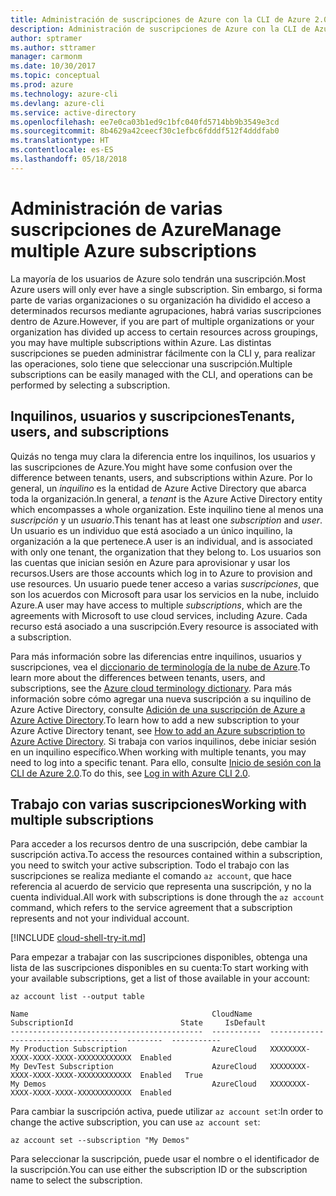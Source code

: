 ```yaml
---
title: Administración de suscripciones de Azure con la CLI de Azure 2.0
description: Administración de suscripciones de Azure con la CLI de Azure 2.0 en Linux, Mac o Windows.
author: sptramer
ms.author: sttramer
manager: carmonm
ms.date: 10/30/2017
ms.topic: conceptual
ms.prod: azure
ms.technology: azure-cli
ms.devlang: azure-cli
ms.service: active-directory
ms.openlocfilehash: ee7e0ca03b1ed9c1bfc040fd5714bb9b3549e3cd
ms.sourcegitcommit: 8b4629a42ceecf30c1efbc6fdddf512f4dddfab0
ms.translationtype: HT
ms.contentlocale: es-ES
ms.lasthandoff: 05/18/2018
---
```

# <a name="manage-multiple-azure-subscriptions"></a><span data-ttu-id="42b2a-103">Administración de varias suscripciones de Azure</span><span class="sxs-lookup"><span data-stu-id="42b2a-103">Manage multiple Azure subscriptions</span></span>

<span data-ttu-id="42b2a-104">La mayoría de los usuarios de Azure solo tendrán una suscripción.</span><span class="sxs-lookup"><span data-stu-id="42b2a-104">Most Azure users will only ever have a single subscription.</span></span> <span data-ttu-id="42b2a-105">Sin embargo, si forma parte de varias organizaciones o su organización ha dividido el acceso a determinados recursos mediante agrupaciones, habrá varias suscripciones dentro de Azure.</span><span class="sxs-lookup"><span data-stu-id="42b2a-105">However, if you are part of multiple organizations or your organization has divided up access to certain resources across groupings, you may have multiple subscriptions within Azure.</span></span> <span data-ttu-id="42b2a-106">Las distintas suscripciones se pueden administrar fácilmente con la CLI y, para realizar las operaciones, solo tiene que seleccionar una suscripción.</span><span class="sxs-lookup"><span data-stu-id="42b2a-106">Multiple subscriptions can be easily managed with the CLI, and operations can be performed by selecting a subscription.</span></span>

## <a name="tenants-users-and-subscriptions"></a><span data-ttu-id="42b2a-107">Inquilinos, usuarios y suscripciones</span><span class="sxs-lookup"><span data-stu-id="42b2a-107">Tenants, users, and subscriptions</span></span>

<span data-ttu-id="42b2a-108">Quizás no tenga muy clara la diferencia entre los inquilinos, los usuarios y las suscripciones de Azure.</span><span class="sxs-lookup"><span data-stu-id="42b2a-108">You might have some confusion over the difference between tenants, users, and subscriptions within Azure.</span></span> <span data-ttu-id="42b2a-109">Por lo general, un _inquilino_ es la entidad de Azure Active Directory que abarca toda la organización.</span><span class="sxs-lookup"><span data-stu-id="42b2a-109">In general, a _tenant_ is the Azure Active Directory entity which encompasses a whole organization.</span></span> <span data-ttu-id="42b2a-110">Este inquilino tiene al menos una _suscripción_ y un _usuario_.</span><span class="sxs-lookup"><span data-stu-id="42b2a-110">This tenant has at least one _subscription_ and _user_.</span></span> <span data-ttu-id="42b2a-111">Un usuario es un individuo que está asociado a un único inquilino, la organización a la que pertenece.</span><span class="sxs-lookup"><span data-stu-id="42b2a-111">A user is an individual, and is associated with only one tenant, the organization that they belong to.</span></span> <span data-ttu-id="42b2a-112">Los usuarios son las cuentas que inician sesión en Azure para aprovisionar y usar los recursos.</span><span class="sxs-lookup"><span data-stu-id="42b2a-112">Users are those accounts which log in to Azure to provision and use resources.</span></span> <span data-ttu-id="42b2a-113">Un usuario puede tener acceso a varias _suscripciones_, que son los acuerdos con Microsoft para usar los servicios en la nube, incluido Azure.</span><span class="sxs-lookup"><span data-stu-id="42b2a-113">A user may have access to multiple _subscriptions_, which are the agreements with Microsoft to use cloud services, including Azure.</span></span> <span data-ttu-id="42b2a-114">Cada recurso está asociado a una suscripción.</span><span class="sxs-lookup"><span data-stu-id="42b2a-114">Every resource is associated with a subscription.</span></span>

<span data-ttu-id="42b2a-115">Para más información sobre las diferencias entre inquilinos, usuarios y suscripciones, vea el [diccionario de terminología de la nube de Azure](/azure/azure-glossary-cloud-terminology).</span><span class="sxs-lookup"><span data-stu-id="42b2a-115">To learn more about the differences between tenants, users, and subscriptions, see the [Azure cloud terminology dictionary](/azure/azure-glossary-cloud-terminology).</span></span>
<span data-ttu-id="42b2a-116">Para más información sobre cómo agregar una nueva suscripción a su inquilino de Azure Active Directory, consulte [Adición de una suscripción de Azure a Azure Active Directory](/azure/active-directory/active-directory-how-subscriptions-associated-directory).</span><span class="sxs-lookup"><span data-stu-id="42b2a-116">To learn how to add a new subscription to your Azure Active Directory tenant, see [How to add an Azure subscription to Azure Active Directory](/azure/active-directory/active-directory-how-subscriptions-associated-directory).</span></span>
<span data-ttu-id="42b2a-117">Si trabaja con varios inquilinos, debe iniciar sesión en un inquilino específico.</span><span class="sxs-lookup"><span data-stu-id="42b2a-117">When working with multiple tenants, you may need to log into a specific tenant.</span></span> <span data-ttu-id="42b2a-118">Para ello, consulte [Inicio de sesión con la CLI de Azure 2.0](/cli/azure/authenticate-azure-cli).</span><span class="sxs-lookup"><span data-stu-id="42b2a-118">To do this, see [Log in with Azure CLI 2.0](/cli/azure/authenticate-azure-cli).</span></span>

## <a name="working-with-multiple-subscriptions"></a><span data-ttu-id="42b2a-119">Trabajo con varias suscripciones</span><span class="sxs-lookup"><span data-stu-id="42b2a-119">Working with multiple subscriptions</span></span>

<span data-ttu-id="42b2a-120">Para acceder a los recursos dentro de una suscripción, debe cambiar la suscripción activa.</span><span class="sxs-lookup"><span data-stu-id="42b2a-120">To access the resources contained within a subscription, you need to switch your active subscription.</span></span> <span data-ttu-id="42b2a-121">Todo el trabajo con las suscripciones se realiza mediante el comando `az account`, que hace referencia al acuerdo de servicio que representa una suscripción, y no la cuenta individual.</span><span class="sxs-lookup"><span data-stu-id="42b2a-121">All work with subscriptions is done through the `az account` command, which refers to the service agreement that a subscription represents and not your individual account.</span></span>

[!INCLUDE [cloud-shell-try-it.md](includes/cloud-shell-try-it.md)]

<span data-ttu-id="42b2a-122">Para empezar a trabajar con las suscripciones disponibles, obtenga una lista de las suscripciones disponibles en su cuenta:</span><span class="sxs-lookup"><span data-stu-id="42b2a-122">To start working with your available subscriptions, get a list of those available in your account:</span></span>

```azurecli-interactive
az account list --output table
```

```Output
Name                                         CloudName    SubscriptionId                        State     IsDefault
-------------------------------------------  -----------  ------------------------------------  --------  -----------
My Production Subscription                   AzureCloud   XXXXXXXX-XXXX-XXXX-XXXX-XXXXXXXXXXXX  Enabled
My DevTest Subscription                      AzureCloud   XXXXXXXX-XXXX-XXXX-XXXX-XXXXXXXXXXXX  Enabled   True
My Demos                                     AzureCloud   XXXXXXXX-XXXX-XXXX-XXXX-XXXXXXXXXXXX  Enabled
```

<span data-ttu-id="42b2a-123">Para cambiar la suscripción activa, puede utilizar `az account set`:</span><span class="sxs-lookup"><span data-stu-id="42b2a-123">In order to change the active subscription, you can use `az account set`:</span></span>

```azurecli-interactive
az account set --subscription "My Demos"
```

<span data-ttu-id="42b2a-124">Para seleccionar la suscripción, puede usar el nombre o el identificador de la suscripción.</span><span class="sxs-lookup"><span data-stu-id="42b2a-124">You can use either the subscription ID or the subscription name to select the subscription.</span></span>
